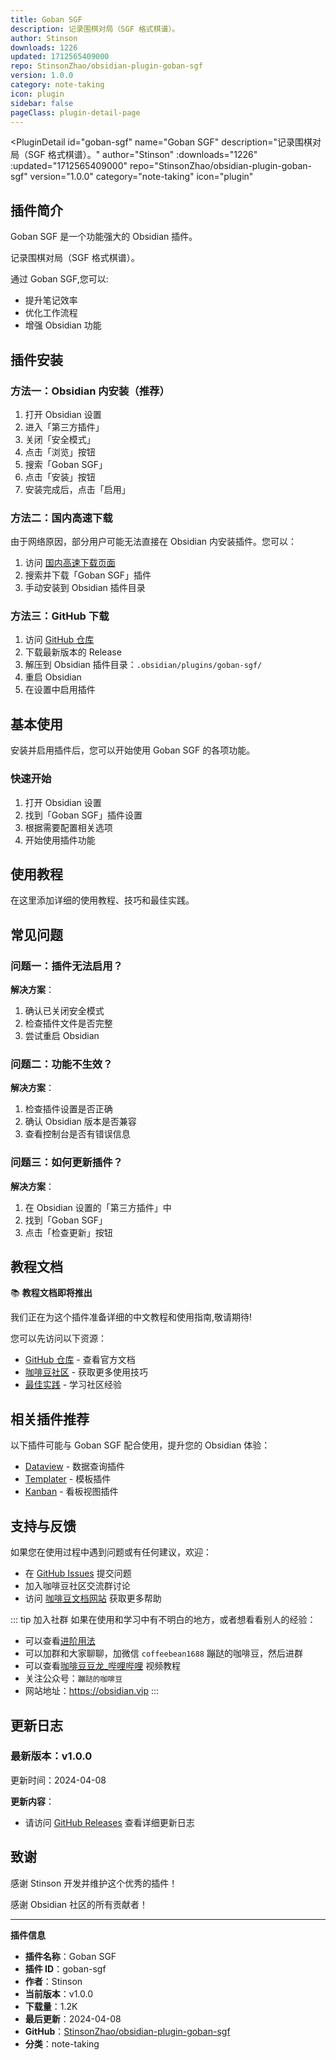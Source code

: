 ```yaml
---
title: Goban SGF
description: 记录围棋对局（SGF 格式棋谱）。
author: Stinson
downloads: 1226
updated: 1712565409000
repo: StinsonZhao/obsidian-plugin-goban-sgf
version: 1.0.0
category: note-taking
icon: plugin
sidebar: false
pageClass: plugin-detail-page
---
```


<PluginDetail
  id="goban-sgf"
  name="Goban SGF"
  description="记录围棋对局（SGF 格式棋谱）。"
  author="Stinson"
  :downloads="1226"
  :updated="1712565409000"
  repo="StinsonZhao/obsidian-plugin-goban-sgf"
  version="1.0.0"
  category="note-taking"
  icon="plugin"
>

<!-- AUTO_GENERATED_START -->
## 插件简介

Goban SGF 是一个功能强大的 Obsidian 插件。

记录围棋对局（SGF 格式棋谱）。

通过 Goban SGF,您可以:

- 提升笔记效率
- 优化工作流程
- 增强 Obsidian 功能

<!-- AUTO_GENERATED_END -->

<!-- AUTO_GENERATED_START -->
## 插件安装

### 方法一：Obsidian 内安装（推荐）

1. 打开 Obsidian 设置
2. 进入「第三方插件」
3. 关闭「安全模式」
4. 点击「浏览」按钮
5. 搜索「Goban SGF」
6. 点击「安装」按钮
7. 安装完成后，点击「启用」

### 方法二：国内高速下载

由于网络原因，部分用户可能无法直接在 Obsidian 内安装插件。您可以：

1. 访问 [国内高速下载页面](/zh/documentation/obsidian-plugins-download.html)
2. 搜索并下载「Goban SGF」插件
3. 手动安装到 Obsidian 插件目录

### 方法三：GitHub 下载

1. 访问 [GitHub 仓库](https://github.com/StinsonZhao/obsidian-plugin-goban-sgf)
2. 下载最新版本的 Release
3. 解压到 Obsidian 插件目录：`.obsidian/plugins/goban-sgf/`
4. 重启 Obsidian
5. 在设置中启用插件

## 基本使用

安装并启用插件后，您可以开始使用 Goban SGF 的各项功能。

### 快速开始

1. 打开 Obsidian 设置
2. 找到「Goban SGF」插件设置
3. 根据需要配置相关选项
4. 开始使用插件功能

<!-- AUTO_GENERATED_END -->

<!-- CUSTOM_CONTENT_START:tutorial -->
## 使用教程

在这里添加详细的使用教程、技巧和最佳实践。

<!-- CUSTOM_CONTENT_END:tutorial -->

<!-- SHARED_CONTENT_START -->
## 常见问题

### 问题一：插件无法启用？

**解决方案**：
1. 确认已关闭安全模式
2. 检查插件文件是否完整
3. 尝试重启 Obsidian

### 问题二：功能不生效？

**解决方案**：
1. 检查插件设置是否正确
2. 确认 Obsidian 版本是否兼容
3. 查看控制台是否有错误信息

### 问题三：如何更新插件？

**解决方案**：
1. 在 Obsidian 设置的「第三方插件」中
2. 找到「Goban SGF」
3. 点击「检查更新」按钮

## 教程文档

📚 **教程文档即将推出**

我们正在为这个插件准备详细的中文教程和使用指南,敬请期待!

您可以先访问以下资源：
- [GitHub 仓库](https://github.com/StinsonZhao/obsidian-plugin-goban-sgf) - 查看官方文档
- [咖啡豆社区](/zh/bases/) - 获取更多使用技巧
- [最佳实践](/zh/best-practices/) - 学习社区经验

## 相关插件推荐

以下插件可能与 Goban SGF 配合使用，提升您的 Obsidian 体验：

- [Dataview](/zh/plugins/dataview.html) - 数据查询插件
- [Templater](/zh/plugins/templater-obsidian.html) - 模板插件
- [Kanban](/zh/plugins/obsidian-kanban.html) - 看板视图插件

## 支持与反馈

如果您在使用过程中遇到问题或有任何建议，欢迎：

- 在 [GitHub Issues](https://github.com/StinsonZhao/obsidian-plugin-goban-sgf/issues) 提交问题
- 加入咖啡豆社区交流群讨论
- 访问 [咖啡豆文档网站](https://obsidian.vip) 获取更多帮助

::: tip 加入社群
如果在使用和学习中有不明白的地方，或者想看看别人的经验：
- 可以查看[进阶用法](/zh/advanced)
- 可以加群和大家聊聊，加微信 `coffeebean1688` 蹦跶的咖啡豆，然后进群
- 可以查看[咖啡豆豆龙_哔哩哔哩](https://space.bilibili.com/618777356) 视频教程
- 关注公众号：`蹦跶的咖啡豆`
- 网站地址：https://obsidian.vip
:::
<!-- SHARED_CONTENT_END -->

<!-- AUTO_GENERATED_START -->
## 更新日志

### 最新版本：v1.0.0

更新时间：2024-04-08

**更新内容**：
- 请访问 [GitHub Releases](https://github.com/StinsonZhao/obsidian-plugin-goban-sgf/releases) 查看详细更新日志

## 致谢

感谢 Stinson 开发并维护这个优秀的插件！

感谢 Obsidian 社区的所有贡献者！

---

**插件信息**
- **插件名称**：Goban SGF
- **插件 ID**：goban-sgf
- **作者**：Stinson
- **当前版本**：v1.0.0
- **下载量**：1.2K
- **最后更新**：2024-04-08
- **GitHub**：[StinsonZhao/obsidian-plugin-goban-sgf](https://github.com/StinsonZhao/obsidian-plugin-goban-sgf)
- **分类**：note-taking
<!-- AUTO_GENERATED_END -->

</PluginDetail>

